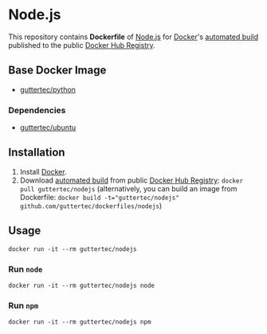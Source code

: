 # Node.js

This repository contains **Dockerfile** of [Node.js](http://nodejs.org/) for [Docker](https://www.docker.com/)'s [automated build](https://registry.hub.docker.com/u/guttertec/nodejs/) published to the public [Docker Hub Registry](https://registry.hub.docker.com/).

## Base Docker Image

* [guttertec/python](https://registry.hub.docker.com/u/guttertec/python/)

### Dependencies

* [guttertec/ubuntu](https://registry.hub.docker.com/u/guttertec/ubuntu/)

## Installation

1. Install [Docker](https://www.docker.com/).
2. Download [automated build](https://registry.hub.docker.com/u/guttertec/nodejs/) from public [Docker Hub Registry](https://registry.hub.docker.com/): `docker pull guttertec/nodejs` (alternatively, you can build an image from Dockerfile: `docker build -t="guttertec/nodejs" github.com/guttertec/dockerfiles/nodejs`)

## Usage

`docker run -it --rm guttertec/nodejs`

### Run `node`

`docker run -it --rm guttertec/nodejs node`

### Run `npm`

`docker run -it --rm guttertec/nodejs npm`